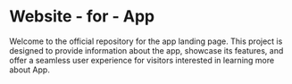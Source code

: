 # Website - for - App
Welcome to the official repository for the app landing page. This project is designed to provide information about the app, showcase its features, and offer a seamless user experience for visitors interested in learning more about App.
